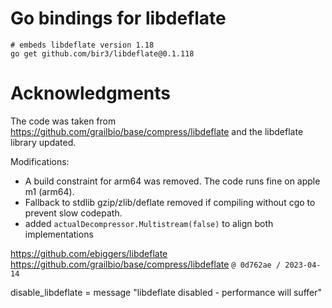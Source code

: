 
# Go bindings for libdeflate 

```
# embeds libdeflate version 1.18
go get github.com/bir3/libdeflate@0.1.118
```

# Acknowledgments

The code was taken from https://github.com/grailbio/base/compress/libdeflate
and the libdeflate library updated.

Modifications:
- A build constraint for arm64 was removed.  The code runs fine on apple m1 (arm64).
- Fallback to stdlib gzip/zlib/deflate removed if compiling without cgo to prevent slow codepath.  
- added `actualDecompressor.Multistream(false)` to align both implementations

https://github.com/ebiggers/libdeflate
https://github.com/grailbio/base/compress/libdeflate `@ 0d762ae / 2023-04-14`

disable_libdeflate
= message "libdeflate disabled - performance will suffer"

